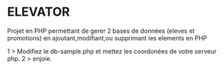 # ELEVATOR

Projet en PHP permettant de gerer 2 bases de données (eleves et promotions) en ajoutant,modifiant,ou supprimant les elements en PHP

1 > Modifiez le db-sample.php et mettez les coordonées de votre serveur php.
2 > enjoie.










